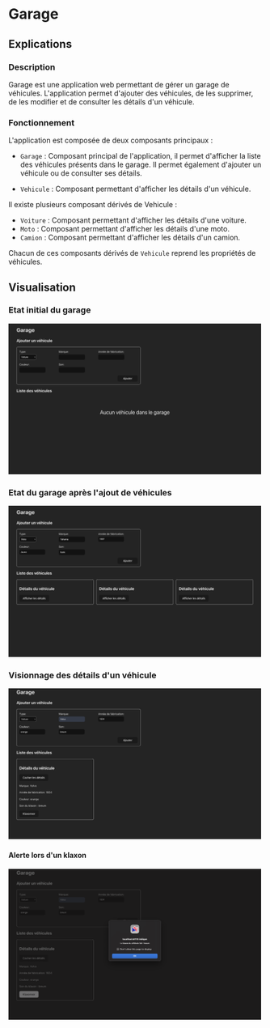 # Garage 

## Explications 

### Description

Garage est une application web permettant de gérer un garage de véhicules. L'application permet d'ajouter des véhicules, de les supprimer, de les modifier et de consulter les détails d'un véhicule.

### Fonctionnement 

L'application est composée de deux composants principaux :

- `Garage` : Composant principal de l'application, il permet d'afficher la liste des véhicules présents dans le garage. Il permet également d'ajouter un véhicule ou de consulter ses détails.

- `Vehicule` : Composant permettant d'afficher les détails d'un véhicule.

Il existe plusieurs composant dérivés de Vehicule :

- `Voiture` : Composant permettant d'afficher les détails d'une voiture.
- `Moto` : Composant permettant d'afficher les détails d'une moto.
- `Camion` : Composant permettant d'afficher les détails d'un camion.

Chacun de ces composants dérivés de `Vehicule` reprend les propriétés de véhicules.


## Visualisation

### Etat initial du garage

<img src="src/assets/images/original-state.png" width="500">

### Etat du garage après l'ajout de véhicules

<img src="src/assets/images/added-vehicles.png" width="500">

### Visionnage des détails d'un véhicule

<img src="src/assets/images/details.png" width="500">

#### Alerte lors d'un klaxon

<img src="src/assets/images/honk-alert.png" width="500">
